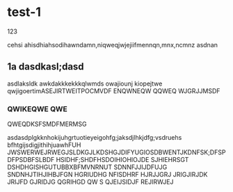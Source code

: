 # test-1
123


cehsi ahisdhiahsodihawndamn,niqweqjwjejiifmennqn,mnx,ncmnz
asdnan
## 1a dasdkasl;dasd
asdlaksldk
awkdakkkekkkqlwmds
owajiounj  kiopejtwe
qwjigoertimASEJIRTWEITPOCMVDF
ENQWNEQW 
QQWEQ
WJGRJJMSDF
### QWIKEQWE QWE
QWEQDKSFSMDFMERMSG 

asdasdplgkknhokijuhgrtuotieyeigohfg;jaksdjlhkjdfg;vsdruehs bfhtgijsdigjithihjuawhFUH JWSWERWEJRWEGJSLDKGJLKDSHGJDIFYUGIOSDBWENTJKDNFSK;DFSPDFPSDBFSLBDF
HSIDHF;SHDFHSDOIHIOHIOJDE
SJHIEHRSGT
DSHDHGISHGUTUBBXBFMVNRNUT
SDNNFJJIJDFUJG
SNDNHJTIHJIHBJFGN
  HGRIUDHG
  NFISDHRF
    HJRJJGRJ
      JRIGJIRJDK  
        JRIJFD
          GJRIDJG
            QGRIHGD
            QW  S
              QJEIJSIDJF
                REJIRWJEJ

